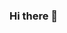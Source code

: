 ### Hi there 👋

<!--
**Chiraag7799/Chiraag7799** is a ✨ _special_ ✨ repository because its `README.md` (this file) appears on your GitHub profile.

Here are some ideas to get you started:

- 🔭 I’m currently working on HTML
- 🌱 I’m currently learning HTML
- 👯 I’m looking to collaborate on WEB DEV
- 🤔 I’m looking for help with WEB HOSTING
- 💬 Ask me about HTML
- 📫 How to reach me: chiraagchiru779@gmail.com
- 😄 Pronouns: ...
- ⚡ Fun fact: ...
-->
